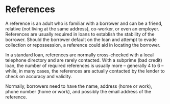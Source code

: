 ---
---

# References

A reference is an adult who is familiar with a borrower and can be a friend, relative (not living at the same address), co-worker, or even an employer. References are usually required in loans to establish the stability of the borrower. Should the borrower default on the loan and attempt to evade collection or repossession, a reference could aid in locating the borrower.

In a standard loan, references are normally cross-checked with a local telephone directory and are rarely contacted. With a subprime (bad credit) loan, the number of required references is usually more – generally 4 to 6 – while, in many cases, the references are actually contacted by the lender to check on accuracy and validity.

Normally, borrowers need to have the name, address (home or work), phone number (home or work), and possibly the email address of the reference.
